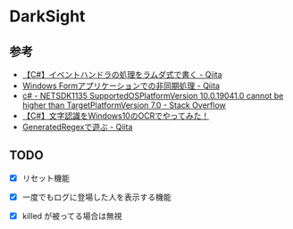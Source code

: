 ﻿# DarkSight

## 参考

- [【C#】イベントハンドラの処理をラムダ式で書く - Qiita](https://qiita.com/mag04/items/5226fbdb8f0a78136b67)
- [Windows Formアプリケーションでの非同期処理 - Qiita](https://qiita.com/yokoi-engineering/items/3115dbf876e6ed30ba50)
- [c# - NETSDK1135	SupportedOSPlatformVersion 10.0.19041.0 cannot be higher than TargetPlatformVersion 7.0 - Stack Overflow](https://stackoverflow.com/questions/65028532/netsdk1135supportedosplatformversion-10-0-19041-0-cannot-be-higher-than-targetp)
- [【C#】文字認識をWindows10のOCRでやってみた！](https://marunaka-blog.com/wpf-ocr-windows10/2260/)
- [GeneratedRegexで遊ぶ - Qiita](https://qiita.com/kurema/items/068385ba2f8bbe3858e1)

## TODO

- [x] リセット機能
- [x] 一度でもログに登場した人を表示する機能
- [x] killed が被ってる場合は無視

